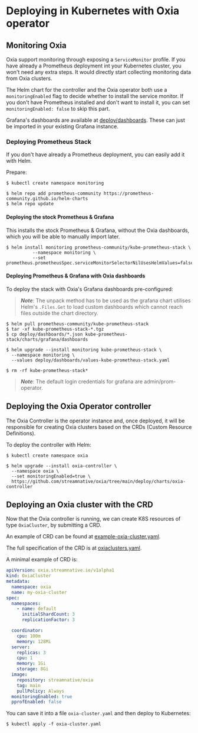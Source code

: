 # Deploying in Kubernetes with Oxia operator

## Monitoring Oxia

Oxia support monitoring through exposing a `ServiceMonitor` profile. If you have already a Prometheus deployment 
int your Kubernetes cluster, you won't need any extra steps. It would directly start collecting monitoring data
from Oxia clusters.

The Helm chart for the controller and the Oxia operator both use a `monitoringEnabled` flag to decide whether to 
install the service monitor. If you don't have Prometheus installed and don't want to install it, you can set
`monitoringEnabled: false` to skip this part.

Grafana's dashboards are available at [deploy/dashboards](/deploy/dashboards).
These can just be imported in your existing Grafana instance.

### Deploying Prometheus Stack

If you don't have already a Prometheus deployment, you can easily add it with Helm.

Prepare:

```shell
$ kubectl create namespace monitoring

$ helm repo add prometheus-community https://prometheus-community.github.io/helm-charts
$ helm repo update
```

#### Deploying the stock Prometheus & Grafana

This installs the stock Prometheus & Grafana, without the Oxia dashboards, which you will be able to manually 
import later.

```shell
$ helm install monitoring prometheus-community/kube-prometheus-stack \
          --namespace monitoring \
          --set prometheus.prometheusSpec.serviceMonitorSelectorNilUsesHelmValues=false
```

#### Deploying Prometheus & Grafana with Oxia dashboards

To deploy the stack with Oxia's Grafana dashboards pre-configured:

> ***Note***: The unpack method has to be used as the grafana chart utilises Helm's `.Files.Get` to load custom dashboards
which cannot reach files outside the chart directory.

```shell
$ helm pull prometheus-community/kube-prometheus-stack
$ tar -xf kube-prometheus-stack-*.tgz
$ cp deploy/dashboards/*.json kube-prometheus-stack/charts/grafana/dashboards

$ helm upgrade --install monitoring kube-prometheus-stack \
  --namespace monitoring \
  --values deploy/dashboards/values-kube-prometheus-stack.yaml

$ rm -rf kube-prometheus-stack*
```

> ***Note***:  The default login credentials for grafana are admin/prom-operator.

## Deploying the Oxia Operator controller

The Oxia Controller is the operator instance and, once deployed, it will be responsible for creating Oxia clusters
based on the CRDs (Custom Resource Definitions).

To deploy the controller with Helm: 

```shell
$ kubectl create namespace oxia

$ helm upgrade --install oxia-controller \
  --namespace oxia \
  --set monitoringEnabled=true \
  https://github.com/streamnative/oxia/tree/main/deploy/charts/oxia-controller
```


## Deploying an Oxia cluster with the CRD

Now that the Oxia controller is running, we can create K8S resources of type `OxiaCluster`, by submitting a CRD.

An example of CRD can be found at [example-oxia-cluster.yaml](/deploy/examples/example-oxia-cluster.yaml).

The full specification of the CRD is at [oxiaclusters.yaml](/deploy/crds/oxiaclusters.yaml).

A minimal example of CRD is: 

```yaml
apiVersion: oxia.streamnative.io/v1alpha1
kind: OxiaCluster
metadata:
  namespace: oxia
  name: my-oxia-cluster
spec:
  namespaces:
    - name: default
      initialShardCount: 3
      replicationFactor: 3

  coordinator:
    cpu: 100m
    memory: 128Mi
  server:
    replicas: 3
    cpu: 1
    memory: 1Gi
    storage: 8Gi
  image:
    repository: streamnative/oxia
    tag: main
    pullPolicy: Always
  monitoringEnabled: true
  pprofEnabled: false
```

You can save it into a file `oxia-cluster.yaml` and then deploy to Kubernetes:

```shell
$ kubectl apply -f oxia-cluster.yaml
```